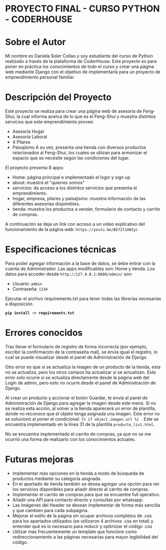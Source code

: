 # PROYECTO FINAL - CURSO PYTHON - CODERHOUSE

# Sobre el Autor

Mi nombre es Daniela Soler Collao y soy estudiante del curso de Python realizado a través de la plataforma de CoderHouse. Este proyecto es para poner en práctica los conocimientos de todo el curso y crear una página web mediante Django con el objetivo de implementarla para un proyecto de emprendimiento personal familiar.

# Descripción del Proyecto

Este proyecto se realiza para crear una página web de asesoría de Feng-Shui, la cual informa acerca de lo que es el Feng-Shui y muestra distintos servicios que este emprendimiento provee: 
- Asesoría Hogar
- Asesoría Laboral
- 4 Pilares
- Paisajismo
A su vez, presenta una tienda con diversos productos relacionados al Feng-Shui, los cuales se utiizan para armonizar el espacio que se necesite según las condiciones del lugar.

El proyecto presenta 8 apps:
- Home: página principal e implementado el login y sign up
- about: muestra el "quienes somos" 
- servicios: da acceso a los distintos servicios que presenta el emprendimiento.
- hogar, empresa, pilares y paisajismo: muestra información de las diferentes asesorias disponibles.
- tienda: muestra los productos a vender, formulario de contacto y carrito de compras.

A continuación se deja un link con acceso a un video explicativo del funcionamiento de la página web:
`https://youtu.be/Bk72lSXWIyc`

# Especificaciones técnicas

Para poder agregar información a la base de datos, se debe entrar con la cuenta de Administrador. Las apps modificables son: Home y tienda. Los datos para acceder desde `http://127.0.0.1:8000/admin/` son:

- Usuario: `admin`
- Contraseña: `1234`

Ejecutar el archivo requirements.txt para tener todas las librerías necesarias a disposición.

**`pip install -r requirements.txt`**

# Errores conocidos

Tras llenar el formulario de registro de forma incorrecta (por ejemplo, escribir la confirmación de la contraseña mal), se envía igual el registro, lo cual se puede visualizar desde el panel de Administración de Django.

Otro error es que si se actualiza la imagen de un producto de la tienda, esta no se actualiza, pero los otros campos ha actualizar si se actualizan. Este error solo ocurre si se actualiza directamente desde la página web del Login de admin, pero esto no ocurre desde el panel de Administración de Django.

Al crear un producto y accionar el botón Guardar, te envía al panel de Administración de Django para agregar la imagen desde este menú. Si no se realiza esta acción, al volver a la tienda aparecerá un error de plantilla, donde no reconoce que el objeto tenga asignada una imagen. Este error no se solucionó al poner el condicional: `{% if object.imagen.url %} `. Este se encuentra implementado en la línea 31 de la plantilla `producto_list.html`.

No se encuentra implementado el carrito de compras, ya que no se me ocurrió una forma de realizarlo con los conocimientos actuales.

# Futuras mejoras

- Implementar más opciones en la tienda a modo de búsqueda de productos mediante su categoría asignada.
- En el apartado de tienda también se desea agregar una opción para ver los servicios disponibles para añadir directo al carrito de compras.
- Implementar el carrito de compras para que se encuentre full operativo.
- Añadir una API para contacto directo y consultas por whatsapp.
- Las imágenes del Header se desean implementar de forma más sencilla y que cambien para cada subpágina.
- Mejorar el estilo de la página sin ocupar archivos completos de .css para los apartados utilizados (se utilizaron 4 archivos .css en total) y entender qué es lo necesario para reducir y optimizar el código .css
- Utilizar más frecuentemente un template que funcione como redireccionamiento a las páginas necesarias para mayor legibilidad del código.

#






